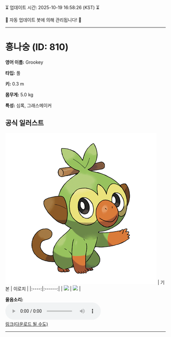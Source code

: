
⏳ 업데이트 시간: 2025-10-19 16:58:26 (KST) ⏳

🤖 자동 업데이트 봇에 의해 관리됩니다! 🤖

---

# 흥나숭 (ID: 810)
**영어 이름:** Grookey

**타입:** 풀

**키:** 0.3 m

**몸무게:** 5.0 kg

**특성:** 심록, 그래스메이커

## 공식 일러스트
![](https://raw.githubusercontent.com/PokeAPI/sprites/master/sprites/pokemon/other/official-artwork/810.png)
| 기본 | 이로치 |
|:----:|:------:|
| <img src="http://play.pokemonshowdown.com/sprites/ani/grookey.gif" width="200"> | <img src="http://play.pokemonshowdown.com/sprites/ani-shiny/grookey.gif" width="200"> |

**울음소리:**<br><audio controls src="https://raw.githubusercontent.com/PokeAPI/cries/main/cries/pokemon/latest/810.ogg"></audio><br> [링크(다운로드 될 수도)](https://raw.githubusercontent.com/PokeAPI/cries/main/cries/pokemon/latest/810.ogg)


---
